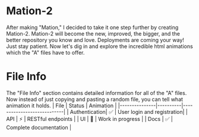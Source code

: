 # Mation-2
After making "Mation," I decided to take it one step further by creating Mation-2. Mation-2 will become the new, improved, the bigger, and the better repository you know and love. Deployments are coming your way! Just stay patient. Now let's dig in and explore the incredible html animations which the "A" files have to offer.
# File Info
The "File Info" section contains detailed information for all of the "A" files.
Now instead of just copying and pasting a random file, you can tell what animation it holds.
| File          | Status   | Animation                  |
|---------------|----------|----------------------------|
| Authentication| ✅       | User login and registration|
| API           | ⚡       | RESTful endpoints          |
| UI            | 🚧       | Work in progress           |
| Docs          | ✅       | Complete documentation     |
